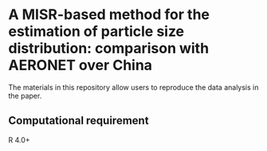 # A MISR-based method for the estimation of particle size distribution: comparison with AERONET over China
The materials in this repository allow users to reproduce the data analysis in the paper.

## Computational requirement
R 4.0+
